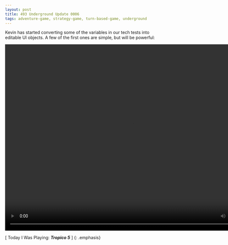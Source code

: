 ```yaml
---
layout: post
title: 493 Underground Update 0006
tags: adventure-game, strategy-game, turn-based-game, underground
---
```

Kevin has started converting some of the variables in our tech tests into editable UI objects.  A few of the first ones are simple, but will be powerful:

<video width="836" height="612" controls>
  <source src="/img/games/493_Underground_Update_0006.mov" type="video/mp4">
  Your browser does not support the video tag.
</video>


[ Today I Was Playing: ***Tropico 5*** ]
{: .emphasis}